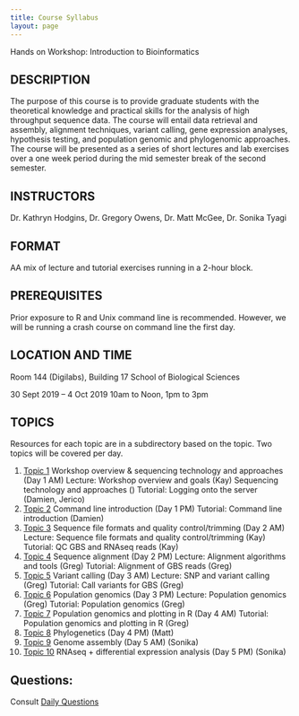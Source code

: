 ```yaml
---
title: Course Syllabus
layout: page
---
```


Hands on Workshop: Introduction to Bioinformatics

## DESCRIPTION

The purpose of this course is to provide graduate students with the theoretical knowledge and practical skills for the analysis of high throughput sequence data. The course will entail data retrieval and assembly, alignment techniques, variant calling, gene expression analyses, hypothesis testing, and population genomic and phylogenomic approaches. The course will be presented as a series of short lectures and lab exercises over a one week period during the mid semester break of the second semester.

## INSTRUCTORS

Dr. Kathryn Hodgins, Dr. Gregory Owens, Dr. Matt McGee, Dr. Sonika Tyagi

## FORMAT

AA mix of lecture and tutorial exercises running in a 2-hour block.

## PREREQUISITES

Prior exposure to R and Unix command line is recommended. However, we will be running a crash course on command line the first day. 

## LOCATION AND TIME

Room 144 (Digilabs), Building 17 School of Biological Sciences

30 Sept 2019 – 4 Oct 2019
10am to Noon, 1pm to 3pm

## TOPICS

Resources for each topic are in a subdirectory based on the topic. Two topics will be covered per day.

1. [Topic 1](./Topic_1/) Workshop overview & sequencing technology and approaches (Day 1 AM)
    Lecture: Workshop overview and goals (Kay)
             Sequencing technology and approaches ()
    Tutorial: Logging onto the server  (Damien, Jerico)
2. [Topic 2](./Topic_2/)  Command line introduction (Day 1 PM)
    Tutorial: Command line introduction (Damien) 
3. [Topic 3](./Topic_3/) Sequence file formats and quality control/trimming (Day 2 AM)
    Lecture: Sequence file formats and quality control/trimming (Kay) 
    Tutorial: QC GBS and RNAseq reads (Kay)
4. [Topic 4](./Topic_4/) Sequence alignment (Day 2 PM) 
    Lecture: Alignment algorithms and tools (Greg)
    Tutorial:  Alignment of GBS reads (Greg)
5. [Topic 5](./Topic_5/) Variant calling (Day 3 AM)
    Lecture: SNP and variant calling (Greg) 
    Tutorial: Call variants for GBS (Greg) 
6. [Topic 6](./Topic_6-7/) Population genomics (Day 3 PM) 
    Lecture: Population genomics (Greg)
    Tutorial: Population genomics (Greg)
7. [Topic 7](./Topic_6-7/) Population genomics and plotting in R (Day 4 AM) 
    Tutorial: Population genomics and plotting in R (Greg)
8. [Topic 8](./Topic_8/) Phylogenetics (Day 4 PM) (Matt)
9. [Topic 9](./Topic_9/) Genome assembly (Day 5 AM) (Sonika)
10. [Topic 10](./Topic_10/) RNAseq + differential expression analysis (Day 5 PM) (Sonika)

## Questions:

Consult [Daily Questions](./daily_assignments.md)
